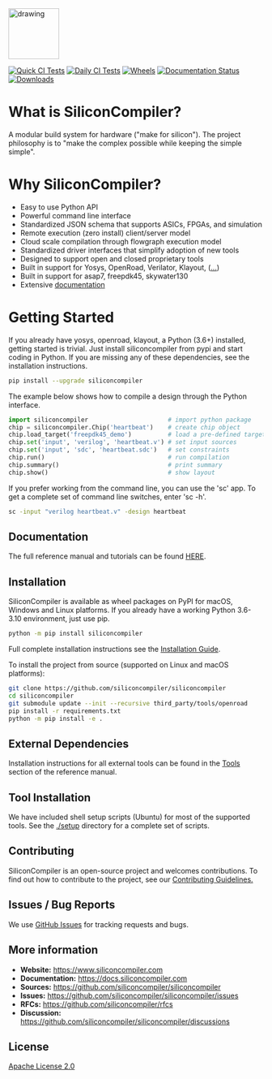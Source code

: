
<img src="https://raw.githubusercontent.com/siliconcompiler/siliconcompiler/main/docs/_images/sc_logo_with_text.png" alt="drawing" style="height:100px;"/>

[![Quick CI Tests](https://github.com/siliconcompiler/siliconcompiler/actions/workflows/on_push_tests.yml/badge.svg)](https://github.com/siliconcompiler/siliconcompiler/actions/workflows/on_push_tests.yml)
[![Daily CI Tests](https://github.com/siliconcompiler/siliconcompiler/actions/workflows/daily_tests.yml/badge.svg)](https://github.com/siliconcompiler/siliconcompiler/actions/workflows/daily_tests.yml)
[![Wheels](https://github.com/siliconcompiler/siliconcompiler/actions/workflows/wheels.yml/badge.svg?event=schedule)](https://github.com/siliconcompiler/siliconcompiler/actions/workflows/wheels.yml)
[![Documentation Status](https://readthedocs.org/projects/siliconcompiler/badge/?version=latest)](https://docs.siliconcompiler.com/en/latest/?badge=latest)
[![Downloads](https://static.pepy.tech/personalized-badge/siliconcompiler?period=total&units=international_system&left_color=grey&right_color=blue&left_text=Downloads)](https://pepy.tech/project/siliconcompiler)

# What is SiliconCompiler?

A modular build system for hardware ("make for silicon"). The project philosophy is to "make the complex possible while keeping the simple simple".

# Why SiliconCompiler?

* Easy to use Python API
* Powerful command line interface
* Standardized JSON schema that supports ASICs, FPGAs, and simulation
* Remote execution (zero install) client/server model
* Cloud scale compilation through flowgraph execution model
* Standardized driver interfaces that simplify adoption of new tools
* Designed to support open and closed proprietary tools
* Built in support for Yosys, OpenRoad, Verilator, Klayout, ([...](https://docs.siliconcompiler.com/en/latest/reference_manual/tools.html))
* Built in support for asap7, freepdk45, skywater130
* Extensive [documentation](https://docs.siliconcompiler.com/en/latest/)


# Getting Started

If you already have yosys, openroad, klayout, a Python (3.6+) installed,
getting started is trivial. Just install siliconcompiler from pypi and start
coding in Python. If you are missing any of these dependencies, see the installation
instructions.


```sh
pip install --upgrade siliconcompiler
```

The example below shows how to compile a design through the Python interface.

```python
import siliconcompiler                      # import python package
chip = siliconcompiler.Chip('heartbeat')    # create chip object
chip.load_target('freepdk45_demo')          # load a pre-defined target
chip.set('input', 'verilog', 'heartbeat.v') # set input sources
chip.set('input', 'sdc', 'heartbeat.sdc')   # set constraints
chip.run()                                  # run compilation
chip.summary()                              # print summary
chip.show()                                 # show layout
```

If you prefer working from the command line, you can use the 'sc' app. To get a
complete set of command line switches, enter 'sc -h'.

```sh
sc -input "verilog heartbeat.v" -design heartbeat
```
## Documentation

The full reference manual and tutorials can be found [HERE](https://docs.siliconcompiler.com/en/latest/).

## Installation

SiliconCompiler is available as wheel packages on PyPI for macOS, Windows and
Linux platforms.  If you already have a working Python 3.6-3.10 environment, just use pip.

```sh
python -m pip install siliconcompiler
```

Full complete installation instructions see the
[Installation Guide](https://docs.siliconcompiler.com/en/latest/user_guide/installation.html).

To install the project from source (supported on Linux and macOS platforms):

```bash
git clone https://github.com/siliconcompiler/siliconcompiler
cd siliconcompiler
git submodule update --init --recursive third_party/tools/openroad
pip install -r requirements.txt
python -m pip install -e .
```

## External Dependencies

Installation instructions for all external tools can be found in the
[Tools](https://docs.siliconcompiler.com/en/latest/reference_manual/tools.html) section
of the reference manual.

## Tool Installation

We have included shell setup scripts (Ubuntu) for most of the supported tools. See the
[./setup](./setup) directory for a complete set of scripts.

## Contributing

SiliconCompiler is an open-source project and welcomes contributions. To find out
how to contribute to the project, see our
[Contributing Guidelines.](./CONTRIBUTING.md)

## Issues / Bug Reports

We use [GitHub Issues](https://github.com/siliconcompiler/siliconcompiler/issues)
for tracking requests and bugs.

## More information

- **Website:**  https://www.siliconcompiler.com
- **Documentation:**  https://docs.siliconcompiler.com
- **Sources:**  https://github.com/siliconcompiler/siliconcompiler
- **Issues:**  https://github.com/siliconcompiler/siliconcompiler/issues
- **RFCs:**  https://github.com/siliconcompiler/rfcs
- **Discussion:** https://github.com/siliconcompiler/siliconcompiler/discussions

## License

[Apache License 2.0](LICENSE)
